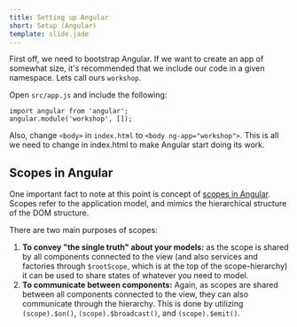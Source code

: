 ```yaml
---
title: Setting up Angular
short: Setup (Angular)
template: slide.jade
---
```


First off, we need to bootstrap Angular. If we want to create an app of somewhat size, it's recommended that we include our code in a given namespace. Lets call ours ```workshop```.

Open ```src/app.js``` and include the following:

    import angular from 'angular';
    angular.module('workshop', []);

Also, change ```<body>``` in ```index.html``` to ```<body ng-app="workshop">```. This is all we need to change in index.html to make Angular start doing its work.

## Scopes in Angular

One important fact to note at this point is concept of [scopes in Angular](https://docs.angularjs.org/guide/scope). Scopes refer to the application model, and mimics the hierarchical structure of the DOM structure.

There are two main purposes of scopes:

1. **To convey "the single truth" about your models:** as the scope is shared by all components connected to the view (and also services and factories through ```$rootScope```, which is at the top of the scope-hierarchy) it can be used to share states of whatever you need to model.
2. **To communicate between components:** Again, as scopes are shared between all components connected to the view, they can also communicate through the hierarchy. This is done by utilizing ```(scope).$on()```, ```(scope).$broadcast()```, and ```(scope).$emit()```.